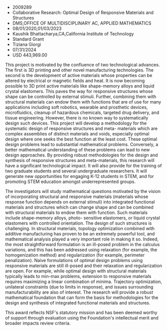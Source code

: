 
* 2009289
* Collaborative Research: Optimal Design of Responsive Materials and Structures
* DMS,OFFICE OF MULTIDISCIPLINARY AC, APPLIED MATHEMATICS
* 08/01/2020,01/03/2023
* Kaushik Bhattacharya,CA,California Institute of Technology
* Standard Grant
* Tiziana Giorgi
* 07/31/2024
* USD 443,969.00

This project is motivated by the confluence of two technological advances. The
first is 3D printing and other novel manufacturing technologies. The second is
the development of active materials whose properties can be altered by
electrical or magnetic fields and heat. It is now becoming possible to 3D print
active materials like shape-memory alloys and liquid crystal elastomers. This
paves the way for responsive structures whose shape can be controlled by
external stimuli. Further, combining them with structural materials can endow
them with functions that are of use for many applications including soft
robotics, wearable and prosthetic devices, microfluidics, cleanup of hazardous
chemicals, targeted drug delivery, and tissue engineering. However, there is no
known way to systematically design such devices. This project will develop a
methodology for the systematic design of responsive structures and meta-
materials which are complex assemblies of distinct materials and voids,
especially optimal design where one seeks the best function at the least cost.
These optimal design problems lead to substantial mathematical problems.
Conversely, a better mathematical understanding of these problems can lead to
new design approaches. By providing robust methodologies for the design and
synthesis of responsive structures and meta-materials, this research will have a
significant technological impact. It will also provide for the training of two
graduate students and several undergraduate researchers. It will generate new
opportunities for engaging K-12 students in STEM, and for promoting STEM
education amongst underrepresented groups.

The investigators will study mathematical questions motivated by the vision of
incorporating structural and responsive materials (materials whose response
function depends on external stimuli) into integrated functional materials and
structures which can change shape and can be combined with structural materials
to endow them with function. Such materials include shape-memory alloys, photo-
sensitive elastomers, or liquid crystal elastomers with controlled orientation.
The design of such structures is challenging. In structural materials, topology
optimization combined with additive manufacturing has proven to be an extremely
powerful tool, and mathematical analysis played a very important role in making
it so. Indeed, the most straightforward formulation is an ill-posed problem in
the calculus variations, and this has been addressed using relaxation (for
example, the homogenization method) and regularization (for example, perimeter
penalization). Naive formulations of optimal design problems using responsive
materials are still ill-posed and their relaxation and regularization are open.
For example, while optimal design with structural materials typically leads to
min-max problems, extension to responsive materials requires maximizing a linear
combination of minima. Trajectory optimization, unilateral constraints (due to
limits in response), and issues surrounding manufacturability are also of
interest. The research will provide a robust mathematical foundation that can
form the basis for methodologies for the design and synthesis of integrated
functional materials and structures.

This award reflects NSF's statutory mission and has been deemed worthy of
support through evaluation using the Foundation's intellectual merit and broader
impacts review criteria.
